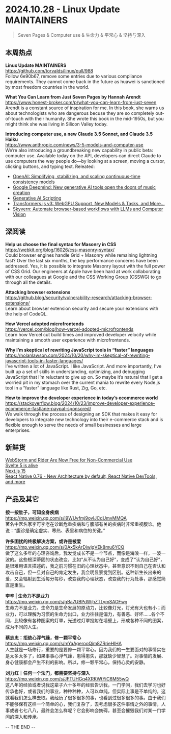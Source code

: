 2024.10.28 - Linux Update MAINTAINERS  
========  

> Seven Pages & Computer use & 生命力 & 平常心 & 坚持与深入

## 本周热点

**Linux Update MAINTAINERS**  
https://github.com/torvalds/linux/pull/988  
Follow 6e90b67, remove some entries due to various compliance requirements. They cannot come back in the future as huawei is sanctioned by most freedom countries in the world.

**What You Can Learn from Just Seven Pages by Hannah Arendt**  
https://www.honest-broker.com/p/what-you-can-learn-from-just-seven  
Arendt is a constant source of inspiration for me. In this book, she warns us about technologists who are dangerous becuse they are so completely out-of-touch with their humanity. She wrote this book in the mid-1950s, but you might think she was living in Silicon Valley today.

**Introducing computer use, a new Claude 3.5 Sonnet, and Claude 3.5 Haiku**  
https://www.anthropic.com/news/3-5-models-and-computer-use  
We’re also introducing a groundbreaking new capability in public beta: computer use. Available today on the API, developers can direct Claude to use computers the way people do—by looking at a screen, moving a cursor, clicking buttons, and typing text. Releated:  
- [OpenAI: Simplifying, stabilizing, and scaling continuous-time consistency models](https://openai.com/index/simplifying-stabilizing-and-scaling-continuous-time-consistency-models/)  
- [Google Deepmind: New generative AI tools open the doors of music creation](https://deepmind.google/discover/blog/new-generative-ai-tools-open-the-doors-of-music-creation/)  
- [Generative AI Scripting](https://microsoft.github.io/genaiscript/)  
- [Transformers.js v3: WebGPU Support, New Models & Tasks, and More…](https://huggingface.co/blog/transformersjs-v3)  
- [Skyvern: Automate browser-based workflows with LLMs and Computer Vision](https://github.com/Skyvern-AI/Skyvern)  

## 深阅读

**Help us choose the final syntax for Masonry in CSS**  
https://webkit.org/blog/16026/css-masonry-syntax/  
Could browser engines handle Grid + Masonry while remaining lightning fast? Over the last six months, the key performance concerns have been addressed. Yes, it is possible to integrate Masonry layout with the full power of CSS Grid. Our engineers at Apple have been hard at work collaborating with our colleagues at Google and the CSS Working Group (CSSWG) to go through all the details.

**Attacking browser extensions**  
https://github.blog/security/vulnerability-research/attacking-browser-extensions/  
Learn about browser extension security and secure your extensions with the help of CodeQL.

**How Vercel adopted microfrontends**  
https://vercel.com/blog/how-vercel-adopted-microfrontends  
Learn how Vercel cut build times and improved developer velocity while maintaining a smooth user experience with microfrontends.

**Why I’m skeptical of rewriting JavaScript tools in “faster” languages**  
https://nolanlawson.com/2024/10/20/why-im-skeptical-of-rewriting-javascript-tools-in-faster-languages/  
I’ve written a lot of JavaScript. I like JavaScript. And more importantly, I’ve built up a set of skills in understanding, optimizing, and debugging JavaScript that I’m reluctant to give up on. So maybe it’s natural that I get a worried pit in my stomach over the current mania to rewrite every Node.js tool in a “faster” language like Rust, Zig, Go, etc.

**How to improve the developer experience in today’s ecommerce world**  
https://stackoverflow.blog/2024/10/23/improve-developer-experience-ecommerce-fastlane-paypal-sponsored/  
We walk through the process of designing an SDK that makes it easy for developers to integrate new technology into their e-commerce stack and is flexible enough to serve the needs of small businesses and large enterprises.

## 新鲜货

[WebStorm and Rider Are Now Free for Non-Commercial Use](https://blog.jetbrains.com/blog/2024/10/24/webstorm-and-rider-are-now-free-for-non-commercial-use/)  
[Svelte 5 is alive](https://svelte.dev/blog/svelte-5-is-alive)  
[Next.js 15](https://nextjs.org/blog/next-15)  
[React Native 0.76 - New Architecture by default, React Native DevTools, and more](https://reactnative.dev/blog/2024/10/23/release-0.76-new-architecture)  

## 产品及其它

**按一按肚子，可知全身疾病**  
https://mp.weixin.qq.com/s/l9WUvfmj9ovlJCdUmvMMQA  
著名中医名家李可李老在诊断危重疾病和与腹部有关的疾病时非常重视腹诊。他说：“腹诊是确定虚实、寒热、表里和病位的关键。”

**许多困扰的终极解决方案，或许是被爱**  
https://mp.weixin.qq.com/s/0Ax5kArDiwjqVEk8mu6YCQ  
做了这么多年的心理咨询后，我发觉成长不是一个节点，而像是海浪一样，一波一波的。这些根深蒂固的状态改变，比如“从不认为自己好”，变成了“认为自己好”，是很难用语言描述的，我之前习惯在旧的心理状态中，甚至意识不到自己在否认和攻击自己，但一旦对自己的肯定发生，我会明显察觉到区别。这种新生长出来的爱，又会辐射到生活每分每秒，改变我的心理状态，改变我的行为处事，那感觉简直是重生。

**李辛 | 生命力不是业力**  
https://mp.weixin.qq.com/s/gBa7UBPdWjhZTLymSAOFwg  
生命力不是业力。生命力是生命发展的原动力，比较像灯光，灯光有大也有小；而业力，可以理解为习惯的生命力出口，业力往往是偏力，有善恶、好坏......各个不同，比较像有各种图案的灯罩，光透过灯罩投射在墙壁上，形成各种不同的图案，成为不同的人生。

**蔡志忠：拒绝心浮气躁，修一颗平常心**  
https://mp.weixin.qq.com/s/mYaAgerooQim8ZRrieHIHA  
人生就是一场修行，重要的是要修一颗平常心。因为我们的一生要面对的事情实在是太多太多了，如果事事心浮气躁，患得患失，那就缺少智慧了。对事情的发展、身心健康都会产生不利的影响。所以，修一颗平常心，保持心灵的安静。

**刘力红｜任何一个法门，都需要坚持与深入**  
https://mp.weixin.qq.com/s/JFTUHGq4XRKWtYiC6M55wQ  
这八年的经验或者说我这辈子六十多年的经验告诉我，一门学问，我们去学习也好传承也好，或者我们的事业，种种种种，人可以单纯，但实际上事是不单纯的，这就看我们怎么样去取。我经历了很多很多的事，也看到过很多很多的事。由于我们不能够保有这样一个简单的心，我们复杂了，去考虑很多这件事情之外的事情，人事或者七七八八，最终会怎么样呢？它会影响会妨碍，甚至会摧毁我们对某一门学问的深入和传承。

-- THE END --
